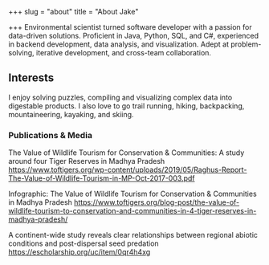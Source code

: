 +++
slug = "about"
title = "About Jake"

+++
Environmental scientist turned software developer with a passion for data-driven solutions. Proficient in Java, Python, SQL, and C#, experienced in backend development, data analysis, and visualization. Adept at problem-solving, iterative development, and cross-team collaboration.

## Interests 

I enjoy solving puzzles, compiling and visualizing complex data into digestable products. I also love to go trail running, hiking, backpacking, mountaineering, kayaking, and skiing.

### Publications & Media

The Value of Wildlife Tourism for Conservation & Communities: A study around four Tiger Reserves in Madhya Pradesh
https://www.toftigers.org/wp-content/uploads/2019/05/Raghus-Report-The-Value-of-Wildlife-Tourism-in-MP-Oct-2017-003.pdf

Infographic: The Value of Wildlife Tourism for Conservation & Communities in Madhya Pradesh
https://www.toftigers.org/blog-post/the-value-of-wildlife-tourism-to-conservation-and-communities-in-4-tiger-reserves-in-madhya-pradesh/
							
A continent-wide study reveals clear relationships between regional abiotic conditions and post-dispersal seed predation
https://escholarship.org/uc/item/0qr4h4xg 
